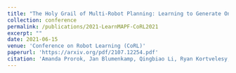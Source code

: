 ```yaml
---
title: "The Holy Grail of Multi-Robot Planning: Learning to Generate Online-Scalable Solutions from Offline-Optimal Experts"
collection: conference
permalink: /publications/2021-LearnMAPF-CoRL2021
excerpt: ""
date: 2021-06-15
venue: 'Conference on Robot Learning (CoRL)'
paperurl: 'https://arxiv.org/pdf/2107.12254.pdf'
citation: 'Amanda Prorok, Jan Blumenkamp, Qingbiao Li, Ryan Kortvelesy, Zhe Liu, Ethan Stump. “The Holy Grail of Multi-Robot Planning: Learning to Generate Online-Scalable Solutions from Offline-Optimal Experts,” Conference on Robot Learning. 2021'
---
```

<!-- <a href="https://drive.google.com/file/d/1mhYtMVwwkmpTKEkw11CdpiXGaP1j87U0/view?usp=sharing
" target="_blank"><img src="/images/customized/GraphMAPF2020.png" 
alt="IMAGE ALT TEXT HERE" width="560" height="315" border="10" /></a> -->


